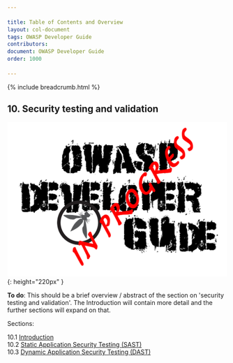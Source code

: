 ```yaml
---

title: Table of Contents and Overview
layout: col-document
tags: OWASP Developer Guide
contributors:
document: OWASP Developer Guide
order: 1000

---
```


{% include breadcrumb.html %}

## 10. Security testing and validation

![Developer Guide](../assets/images/dg_wip.png "OWASP Developer Guide"){: height="220px" }

**To do**: This should be a brief overview / abstract of the section on 'security testing and validation'.
The Introduction will contain more detail and the further sections will expand on that.

Sections:

10.1 [Introduction](01-security-testing-validation.md)  
10.2 [Static Application Security Testing (SAST)](02-sast.md)  
10.3 [Dynamic Application Security Testing (DAST)](03-dast.md)  
